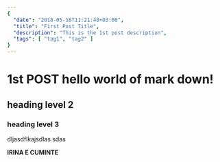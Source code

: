 ```yaml
---
{
  "date": "2018-05-16T11:21:48+03:00",
  "title": "First Post Title",
  "description": "This is the 1st post description",
  "tags": [ "tag1", "tag2" ]
}
---
```

# 1st POST **hello world** of mark down!

## heading level 2

### heading level 3

dljasdflkajsdlas
sdas

**IRINA E CUMINTE**